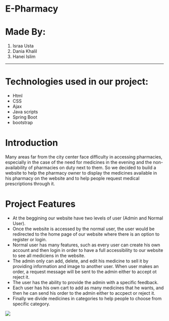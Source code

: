 # E-Pharmacy

# Made By:
  1. Israa Usta
  2. Dania Khalil
  3. Hanei Islim
---
#  Technologies used in our project:
  * Html
  * CSS
  * Ajax
  * Java scripts
  * Spring Boot
  * bootstrap
 

# Introduction
Many areas far from the city center face difficulty in accessing pharmacies, especially in the case of the need for medicines in the evening and the non-availability of pharmacies on duty next to them. 
So we decided to build a website to help the pharmacy owner to display the medicines available in his pharmacy on the website and to help people request medical prescriptions through it.


# Project Features
* At the beggining our website have two levels of user (Admin and Normal User).
* Once the website is accessed by the normal user, the user would be redirected to the home page of our website where there is an option to register or login.  
* Normal user has many features, such as every user can create his own account and then login in order to have a full accessibility to our website to see all mediciens in the website.
* The admin only can add, delete, and edit his medicine to sell it by providing information and image to another user. When user makes an order, a request message will be sent to the admin either to accept ot reject it.
* The user has the ability to provide the admin with a specific feedback.
* Each user has his own cart to add as many medicines that he wants, and then he can send his order to the admin either to accpect or reject it. 
* Finally we divide medicines in categories to help people to choose from specific category.


<img src="[/repository/assets/employee.png](https://github.com/IsraaOsta6899/image/blob/master/Home.PNG)">


